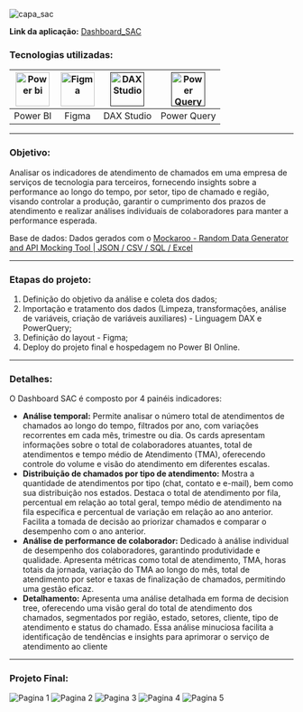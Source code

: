 ![capa_sac](https://github.com/AlbertoFAraujo/PBI_DashboardSAC/assets/105552990/d8042735-2de7-4904-afec-a1a891e424a6)

**Link da aplicação:** [Dashboard_SAC](https://app.powerbi.com/view?r=eyJrIjoiYzYwYmExNWQtZjI1My00ZDZlLWI4NWEtYmJlY2NmNDM1YjdiIiwidCI6IjFlNDMyOWIyLWNiOWYtNDM0Yy1iM2FjLTBhMmFiMTAxNTRlZiJ9)

### Tecnologias utilizadas: 
| [<img align="center" alt="Power bi" height="60" width="60" src="https://github.com/AlbertoFAraujo/PBI_DashboardSAC/assets/105552990/d239f769-5b2a-4cf0-8198-441a8adcbda0">](https://powerbi.microsoft.com/pt-br/desktop/) | [<img align="center" alt="Figma" height="60" width="60" src="https://github.com/AlbertoFAraujo/PBI_DashboardSAC/assets/105552990/41c4197b-df11-4c43-8b84-6af9f1edbddb">](https://www.streamlit.io/) | [<img align="center" alt="DAX Studio" height="60" width="60" src="https://github.com/AlbertoFAraujo/PBI_DashboardSAC/assets/105552990/e2c6fb50-3e25-4a91-91c1-5c3262c083c4">]() | [<img align="center" alt="Power Query" height="60" width="60" src="https://github.com/AlbertoFAraujo/PBI_DashboardSAC/assets/105552990/b41eddea-d513-4e3b-82de-d1dab2897e88">]() | 
|:---:|:---:|:---:|:---:|
| Power BI | Figma | DAX Studio | Power Query |
<hr>

### Objetivo: 

Analisar os indicadores de atendimento de chamados em uma empresa de serviços de tecnologia para terceiros, fornecendo insights sobre a performance ao longo do tempo, por setor, tipo de chamado e região, visando controlar a produção, garantir o cumprimento dos prazos de atendimento e realizar análises individuais de colaboradores para manter a performance esperada.

Base de dados: Dados gerados com o [Mockaroo - Random Data Generator and API Mocking Tool | JSON / CSV / SQL / Excel ](https://www.mockaroo.com/)
<hr>

### Etapas do projeto:

1. Definição do objetivo da análise e coleta dos dados;
2. Importação e tratamento dos dados (Limpeza, transformações, análise de variáveis, criação de variáveis auxiliares) - Linguagem DAX e PowerQuery;
3. Definição do layout - Figma;
4. Deploy do projeto final e hospedagem no Power BI Online.
<hr>

### Detalhes:

O Dashboard SAC é composto por 4 painéis indicadores:

- **Análise temporal:** Permite analisar o número total de atendimentos de chamados ao longo do tempo, filtrados por ano, com variações recorrentes em cada mês, trimestre ou dia. Os cards apresentam informações sobre o total de colaboradores atuantes, total de atendimentos e tempo médio de Atendimento (TMA), oferecendo controle do volume e visão do atendimento em diferentes escalas.
- **Distribuição de chamados por tipo de atendimento:** Mostra a quantidade de atendimentos por tipo (chat, contato e e-mail), bem como sua distribuição nos estados. Destaca o total de atendimento por fila, percentual em relação ao total geral, tempo médio de atendimento na fila específica e percentual de variação em relação ao ano anterior. Facilita a tomada de decisão ao priorizar chamados e comparar o desempenho com o ano anterior.
- **Análise de performance de colaborador:** Dedicado à análise individual de desempenho dos colaboradores, garantindo produtividade e qualidade. Apresenta métricas como total de atendimento, TMA, horas totais da jornada, variação do TMA ao longo do mês, total de atendimento por setor e taxas de finalização de chamados, permitindo uma gestão eficaz.
- **Detalhamento:** Apresenta uma análise detalhada em forma de decision tree, oferecendo uma visão geral do total de atendimento dos chamados, segmentados por região, estado, setores, cliente, tipo de atendimento e status do chamado. Essa análise minuciosa facilita a identificação de tendências e insights para aprimorar o serviço de atendimento ao cliente
<hr>

### Projeto Final:

![Pagina 1](https://github.com/AlbertoFAraujo/PBI_DashboardSAC/assets/105552990/908f86d8-7e41-4f0c-bbf4-a369ce0bad21)
![Pagina 2](https://github.com/AlbertoFAraujo/PBI_DashboardSAC/assets/105552990/11fa8451-1e36-47bf-9026-934d9bdfe4e6)
![Pagina 3](https://github.com/AlbertoFAraujo/PBI_DashboardSAC/assets/105552990/a0636d58-461e-4e52-b726-dcb85f3b6585)
![Pagina 4](https://github.com/AlbertoFAraujo/PBI_DashboardSAC/assets/105552990/f9f0eb07-c135-4adc-9a6c-e2242d84d275)
![Pagina 5](https://github.com/AlbertoFAraujo/PBI_DashboardSAC/assets/105552990/fdd5ecf5-06b6-453f-818b-e7cb22b1906c)

